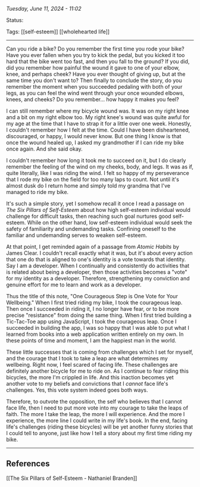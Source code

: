 
*Tuesday, June 11, 2024 - 11:02*

Status:

Tags: [[self-esteem]] [[wholehearted life]]

---

Can you ride a bike? Do you remember the first time you rode your bike? Have you ever fallen when you try to kick the pedal, but you kicked it too hard that the bike went too fast, and then you fall to the ground? If you did, did you remember how painful the wound it gave to one of your elbow, knee, and perhaps cheek? Have you ever thought of giving up, but at the same time you don't want to? Then finally to conclude the story, do you remember the moment when you succeeded pedaling with both of your legs, as you can feel the wind went through your once wounded elbows, knees, and cheeks? Do you remember... how happy it makes you feel?

I can still remember where my bicycle wound was. It was on my right knee and a bit on my right elbow too. My right knee's wound was quite awful for my age at the time that I have to strap it for a little over one week. Honestly, I couldn't remember how I felt at the time. Could I have been disheartened, discouraged, or happy, I would never know. But one thing I know is that once the wound healed up, I asked my grandmother if I can ride my bike once again. And she said okay.

I couldn't remember how long it took me to succeed on it, but I do clearly remember the feeling of the wind on my cheeks, body, and legs. It was as if, quite literally, like I was riding the wind. I felt so happy of my perseverance that I rode my bike on the field for too many laps to count. Not until it's almost dusk do I return home and simply told my grandma that I've managed to ride my bike.

It's such a simple story, yet I somehow recall it once I read a passage on *The Six Pillars of Self-Esteem* about how high self-esteem individual would challenge for difficult tasks, then reaching such goal nurtures good self-esteem. While on the other hand, low self-esteem individual would seek the safety of familiarity and undemanding tasks. Confining oneself to the familiar and undemanding serves to weaken self-esteem.

At that point, I get reminded again of a passage from *Atomic Habits* by James Clear. I couldn't recall exactly what it was, but it's about every action that one do that is aligned to one's identity is a vote towards that identity. Say I am a developer. When I continually and consistently do activities that is related about being a developer, then those activities becomes a "vote" for my identity as a developer. Therefore, strengthening my conviction and genuine effort for me to learn and work as a developer.

Thus the title of this note, "One Courageous Step is One Vote for Your Wellbeing." When I first tried riding my bike, I took the courageous leap. Then once I succeeded in riding it, I no longer have fear, or to be more precise "resistance" from doing the same thing. When I first tried building a Tic-Tac-Toe app using JavaScript, I took the courageous leap. Once I succeeded in building the app, I was so happy that I was able to put what I learned from books into a web application written entirely on my own. In these points of time and moment, I am the happiest man in the world.

These little successes that is coming from challenges which I set for myself, and the courage that I took to take a leap are what determines my wellbeing. Right now, I feel scared of facing life. These challenges are definitely another bicycle for me to ride on. As I continue to fear riding this bicycles, the more I'm crippled in life. And this inaction becomes yet another vote to my beliefs and convictions that I *cannot* face life's challenges. Yes, this vote system indeed goes both ways.

Therefore, to outvote the opposition, the self who believes that I cannot face life, then I need to put more vote into my courage to take the leaps of faith. The more I take the leap, the more I will experience. And the more I experience, the more line I could write in my life's book. In the end, facing life's challenges (riding these bicycles) will be yet another funny stories that I could tell to anyone, just like how I tell a story about my first time riding my bike. 

---
## References

[[The Six Pillars of Self-Esteem - Nathaniel Branden]]